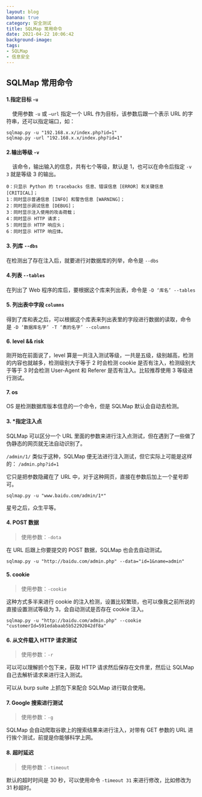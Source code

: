 ```yaml
---
layout: blog
banana: true
category: 安全测试
title: SQLMap 常用命令
date: 2021-04-22 10:06:42
background-image: 
tags:
- SQLMap
- 信息安全
---
```


## SQLMap 常用命令

#### 1.指定目标 `-u`

    使用参数 `-u` 或 `–url` 指定一个 URL 作为目标，该参数后跟一个表示 URL 的字符串，还可以指定端口，如：

```
sqlmap.py -u "192.168.x.x/index.php?id=1"
sqlmap.py -url "192.168.x.x/index.php?id=1"
```

#### 2.输出等级 `-v`

    该命令，输出输入的信息，共有七个等级，默认是 1，也可以在命令后指定 `-v 3` 就是等级 3 的输出。

```
0：只显示 Python 的 tracebacks 信息、错误信息 [ERROR] 和关键信息 [CRITICAL]；
1：同时显示普通信息 [INFO] 和警告信息 [WARNING]；
2：同时显示调试信息 [DEBUG]；
3：同时显示注入使用的攻击荷载；
4：同时显示 HTTP 请求；
5：同时显示 HTTP 响应头；
6：同时显示 HTTP 响应体。
```

#### 3. 列库 `--dbs`

在检测出了存在注入后，就要进行对数据库的列举，命令是 `--dbs`

#### 4.列表 `--tables`

在列出了 Web 程序的库后，要根据这个库来列出表，命令是 `-D ‘库名’ --tables`

#### 5. 列出表中字段 `columns`

得到了库和表之后，可以根据这个库表来列出表里的字段进行数据的读取，命令是 `-D ‘数据库名字’ -T ‘表的名字’ --columns`

#### 6. level && risk

刚开始在前面说了，level 算是一共注入测试等级，一共是五级，级别越高，检测的内容也就越多，检测级别大于等于 2 时会检测 cookie 是否有注入，检测级别大于等于 3 时会检测 User-Agent 和 Referer 是否有注入。比较推荐使用 3 等级进行测试。

#### 7. os

OS 是检测数据库版本信息的一个命令，但是 SQLMap 默认会自动去检测。

#### 3. *指定注入点

SQLMap 可以区分一个 URL 里面的参数来进行注入点测试，但在遇到了一些做了伪静态的网页就无法自动识别了。

`/admin/1/` 类似于这种，SQLMap 便无法进行注入测试，但它实际上可能是这样的： `/admin.php?id=1`

它只是把参数隐藏在了 URL 中，对于这种网页，直接在参数后加上一个星号即可。

```
sqlmap.py -u "www.baidu.com/admin/1*"
```

星号之后，众生平等。

#### 4. POST 数据

> 使用参数：`-dota`

在 URL 后跟上你要提交的 POST 数据，SQLMap 也会去自动测试。

```
sqlmap.py -u "http://baidu.com/admin.php" --data="id=1&name=admin"
```

#### 5. cookie

> 使用参数：`-cookie`

这种方式多半来进行 cookie 的注入检测，设置比较繁琐，也可以像我之前所说的直接设置测试等级为 3，会自动测试是否存在 cookie 注入。

```
sqlmap.py -u "http://baidu.com/admin.php" --cookie "customerId=591edabaab5b52292042df8a"
```

#### 6. 从文件载入 HTTP 请求测试

> 使用参数：`-r`

可以可以理解抓个包下来，获取 HTTP 请求然后保存在文件里，然后让 SQLMap 自己去解析请求来进行注入测试。

可以从 burp suite 上抓包下来配合 SQLMap 进行联合使用。

#### 7. Google 搜索进行测试

> 使用参数：`-g`

SQLMap 会自动爬取谷歌上的搜索结果来进行注入，对带有 GET 参数的 URL 进行挨个测试，前提是你能够科学上网。

#### 8. 超时延迟

> 使用参数：`-timeout`

默认的超时时间是 30 秒，可以使用命令 `-timeout 31` 来进行修改，比如修改为 31 秒超时。
